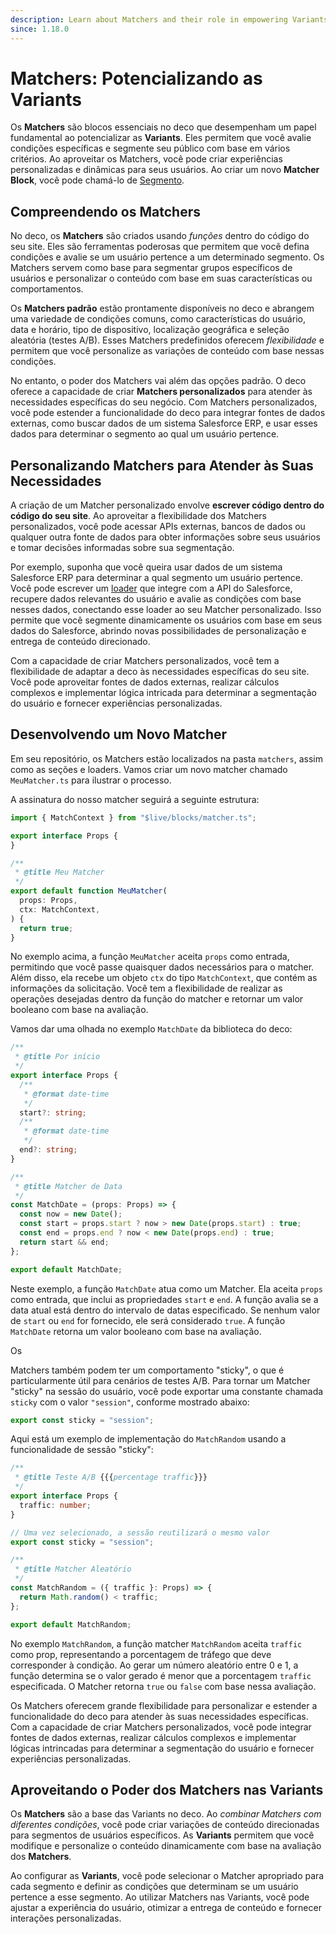 ```yaml
---
description: Learn about Matchers and their role in empowering Variants in deco
since: 1.18.0
---
```


# Matchers: Potencializando as Variants

Os **Matchers** são blocos essenciais no deco que desempenham um papel fundamental ao potencializar as **Variants**. Eles permitem que você avalie condições específicas e segmente seu público com base em vários critérios. Ao aproveitar os Matchers, você pode criar experiências personalizadas e dinâmicas para seus usuários. Ao criar um novo **Matcher Block**, você pode chamá-lo de [Segmento](/docs/pt/concepts/segment).

## Compreendendo os Matchers

No deco, os **Matchers** são criados usando _funções_ dentro do código do seu site. Eles são ferramentas poderosas que permitem que você defina condições e avalie se um usuário pertence a um determinado segmento. Os Matchers servem como base para segmentar grupos específicos de usuários e personalizar o conteúdo com base em suas características ou comportamentos.

Os **Matchers padrão** estão prontamente disponíveis no deco e abrangem uma variedade de condições comuns, como características do usuário, data e horário, tipo de dispositivo, localização geográfica e seleção aleatória (testes A/B). Esses Matchers predefinidos oferecem _flexibilidade_ e permitem que você personalize as variações de conteúdo com base nessas condições.

No entanto, o poder dos Matchers vai além das opções padrão. O deco oferece a capacidade de criar **Matchers personalizados** para atender às necessidades específicas do seu negócio. Com Matchers personalizados, você pode estender a funcionalidade do deco para integrar fontes de dados externas, como buscar dados de um sistema Salesforce ERP, e usar esses dados para determinar o segmento ao qual um usuário pertence.

## Personalizando Matchers para Atender às Suas Necessidades

A criação de um Matcher personalizado envolve **escrever código dentro do código do seu site**. Ao aproveitar a flexibilidade dos Matchers personalizados, você pode acessar APIs externas, bancos de dados ou qualquer outra fonte de dados para obter informações sobre seus usuários e tomar decisões informadas sobre sua segmentação.

Por exemplo, suponha que você queira usar dados de um sistema Salesforce ERP para determinar a qual segmento um usuário pertence. Você pode escrever um [loader](/docs/pt/concepts/loader) que integre com a API do Salesforce, recupere dados relevantes do usuário e avalie as condições com base nesses dados, conectando esse loader ao seu Matcher personalizado. Isso permite que você segmente dinamicamente os usuários com base em seus dados do Salesforce, abrindo novas possibilidades de personalização e entrega de conteúdo direcionado.

Com a capacidade de criar Matchers personalizados, você tem a flexibilidade de adaptar a deco às necessidades específicas do seu site. Você pode aproveitar fontes de dados externas, realizar cálculos complexos e implementar lógica intricada para determinar a segmentação do usuário e fornecer experiências personalizadas.

## Desenvolvendo um Novo Matcher

Em seu repositório, os Matchers estão localizados na pasta `matchers`, assim como as seções e loaders. Vamos criar um novo matcher chamado `MeuMatcher.ts` para ilustrar o processo.

A assinatura do nosso matcher seguirá a seguinte estrutura:

```ts
import { MatchContext } from "$live/blocks/matcher.ts";

export interface Props {
}

/**
 * @title Meu Matcher
 */
export default function MeuMatcher(
  props: Props,
  ctx: MatchContext,
) {
  return true;
}
```

No exemplo acima, a função `MeuMatcher` aceita `props` como entrada, permitindo que você passe quaisquer dados necessários para o matcher. Além disso, ela recebe um objeto `ctx` do tipo `MatchContext`, que contém as informações da solicitação. Você tem a flexibilidade de realizar as operações desejadas dentro da função do matcher e retornar um valor booleano com base na avaliação.

Vamos dar uma olhada no exemplo `MatchDate` da biblioteca do deco:

```ts
/**
 * @title Por início
 */
export interface Props {
  /**
   * @format date-time
   */
  start?: string;
  /**
   * @format date-time
   */
  end?: string;
}

/**
 * @title Matcher de Data
 */
const MatchDate = (props: Props) => {
  const now = new Date();
  const start = props.start ? now > new Date(props.start) : true;
  const end = props.end ? now < new Date(props.end) : true;
  return start && end;
};

export default MatchDate;
```

Neste exemplo, a função `MatchDate` atua como um Matcher. Ela aceita `props` como entrada, que inclui as propriedades `start` e `end`. A função avalia se a data atual está dentro do intervalo de datas especificado. Se nenhum valor de `start` ou `end` for fornecido, ele será considerado `true`. A função `MatchDate` retorna um valor booleano com base na avaliação.

Os

 Matchers também podem ter um comportamento "sticky", o que é particularmente útil para cenários de testes A/B. Para tornar um Matcher "sticky" na sessão do usuário, você pode exportar uma constante chamada `sticky` com o valor `"session"`, conforme mostrado abaixo:

```ts
export const sticky = "session";
```

Aqui está um exemplo de implementação do `MatchRandom` usando a funcionalidade de sessão "sticky":

```ts
/**
 * @title Teste A/B {{{percentage traffic}}}
 */
export interface Props {
  traffic: number;
}

// Uma vez selecionado, a sessão reutilizará o mesmo valor
export const sticky = "session";

/**
 * @title Matcher Aleatório
 */
const MatchRandom = ({ traffic }: Props) => {
  return Math.random() < traffic;
};

export default MatchRandom;
```

No exemplo `MatchRandom`, a função matcher `MatchRandom` aceita `traffic` como prop, representando a porcentagem de tráfego que deve corresponder à condição. Ao gerar um número aleatório entre 0 e 1, a função determina se o valor gerado é menor que a porcentagem `traffic` especificada. O Matcher retorna `true` ou `false` com base nessa avaliação.

Os Matchers oferecem grande flexibilidade para personalizar e estender a funcionalidade do deco para atender às suas necessidades específicas. Com a capacidade de criar Matchers personalizados, você pode integrar fontes de dados externas, realizar cálculos complexos e implementar lógicas intrincadas para determinar a segmentação do usuário e fornecer experiências personalizadas.

## Aproveitando o Poder dos Matchers nas Variants

Os **Matchers** são a base das Variants no deco. Ao _combinar Matchers com diferentes condições_, você pode criar variações de conteúdo direcionadas para segmentos de usuários específicos. As **Variants** permitem que você modifique e personalize o conteúdo dinamicamente com base na avaliação dos **Matchers**.

Ao configurar as **Variants**, você pode selecionar o Matcher apropriado para cada segmento e definir as condições que determinam se um usuário pertence a esse segmento. Ao utilizar Matchers nas Variants, você pode ajustar a experiência do usuário, otimizar a entrega de conteúdo e fornecer interações personalizadas.
